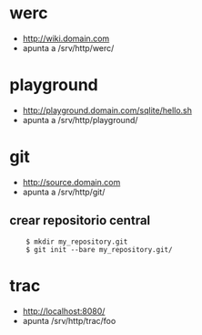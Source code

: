 # werc

*   <http://wiki.domain.com>
*   apunta a /srv/http/werc/

# playground

*   <http://playground.domain.com/sqlite/hello.sh>
*   apunta a /srv/http/playground/

# git

*   <http://source.domain.com>
*   apunta a /srv/http/git/

## crear repositorio central

        $ mkdir my_repository.git  
        $ git init --bare my_repository.git/  

# trac

*   <http://localhost:8080/>
*   apunta /srv/http/trac/foo

